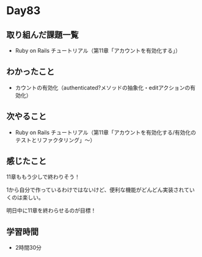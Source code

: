 # Day83
## 取り組んだ課題一覧
- Ruby on Rails チュートリアル（第11章「アカウントを有効化する」）
## わかったこと
- カウントの有効化（authenticated?メソッドの抽象化・editアクションの有効化）
## 次やること
- Ruby on Rails チュートリアル（第11章「アカウントを有効化する/有効化のテストとリファクタリング」〜）
## 感じたこと
11章ももう少しで終わりそう！
 
1から自分で作っているわけではないけど、便利な機能がどんどん実装されていくのは楽しい。
 
明日中に11章を終わらせるのが目標！
## 学習時間
- 2時間30分

